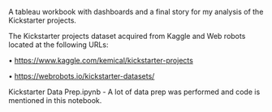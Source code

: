 A tableau workbook with dashboards and a final story for my analysis of the Kickstarter projects.

The Kickstarter projects dataset acquired from Kaggle and Web robots located at the following URLs: 

•	https://www.kaggle.com/kemical/kickstarter-projects

•	https://webrobots.io/kickstarter-datasets/ 

Kickstarter Data Prep.ipynb - A lot of data prep was performed and code is mentioned in this notebook.
